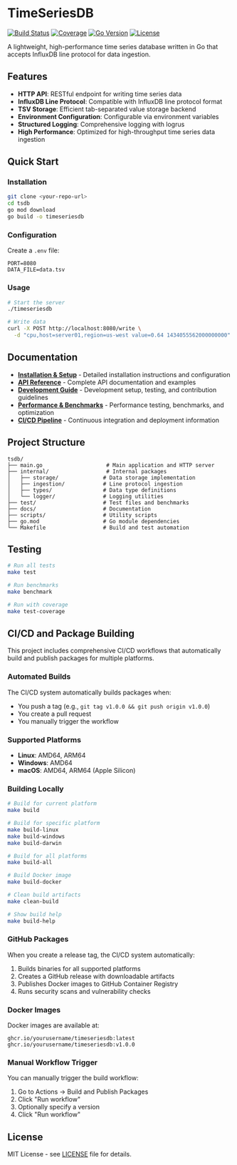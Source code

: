 # TimeSeriesDB

[![Build Status](https://img.shields.io/badge/build-passing-brightgreen?style=flat-square)](https://github.com/yourusername/timeseriesdb/actions)
[![Coverage](https://img.shields.io/badge/coverage-80%25-green?style=flat-square)](https://github.com/yourusername/timeseriesdb/actions)
[![Go Version](https://img.shields.io/badge/go-1.20+-blue?style=flat-square)](https://golang.org/)
[![License](https://img.shields.io/badge/license-MIT-green?style=flat-square)](LICENSE)

A lightweight, high-performance time series database written in Go that accepts InfluxDB line protocol for data ingestion.

## Features

- **HTTP API**: RESTful endpoint for writing time series data
- **InfluxDB Line Protocol**: Compatible with InfluxDB line protocol format
- **TSV Storage**: Efficient tab-separated value storage backend
- **Environment Configuration**: Configurable via environment variables
- **Structured Logging**: Comprehensive logging with logrus
- **High Performance**: Optimized for high-throughput time series data ingestion

## Quick Start

### Installation

```bash
git clone <your-repo-url>
cd tsdb
go mod download
go build -o timeseriesdb
```

### Configuration

Create a `.env` file:
```env
PORT=8080
DATA_FILE=data.tsv
```

### Usage

```bash
# Start the server
./timeseriesdb

# Write data
curl -X POST http://localhost:8080/write \
  -d "cpu,host=server01,region=us-west value=0.64 1434055562000000000"
```

## Documentation

- **[Installation & Setup](docs/INSTALLATION.md)** - Detailed installation instructions and configuration
- **[API Reference](docs/API_REFERENCE.md)** - Complete API documentation and examples
- **[Development Guide](docs/DEVELOPMENT.md)** - Development setup, testing, and contribution guidelines
- **[Performance & Benchmarks](docs/PERFORMANCE.md)** - Performance testing, benchmarks, and optimization
- **[CI/CD Pipeline](docs/CI_CD.md)** - Continuous integration and deployment information

## Project Structure

```
tsdb/
├── main.go                    # Main application and HTTP server
├── internal/                  # Internal packages
│   ├── storage/              # Data storage implementation
│   ├── ingestion/            # Line protocol ingestion
│   ├── types/                # Data type definitions
│   └── logger/               # Logging utilities
├── test/                     # Test files and benchmarks
├── docs/                     # Documentation
├── scripts/                  # Utility scripts
├── go.mod                    # Go module dependencies
└── Makefile                  # Build and test automation
```

## Testing

```bash
# Run all tests
make test

# Run benchmarks
make benchmark

# Run with coverage
make test-coverage
```

## CI/CD and Package Building

This project includes comprehensive CI/CD workflows that automatically build and publish packages for multiple platforms.

### Automated Builds

The CI/CD system automatically builds packages when:
- You push a tag (e.g., `git tag v1.0.0 && git push origin v1.0.0`)
- You create a pull request
- You manually trigger the workflow

### Supported Platforms

- **Linux**: AMD64, ARM64
- **Windows**: AMD64
- **macOS**: AMD64, ARM64 (Apple Silicon)

### Building Locally

```bash
# Build for current platform
make build

# Build for specific platform
make build-linux
make build-windows
make build-darwin

# Build for all platforms
make build-all

# Build Docker image
make build-docker

# Clean build artifacts
make clean-build

# Show build help
make build-help
```

### GitHub Packages

When you create a release tag, the CI/CD system automatically:
1. Builds binaries for all supported platforms
2. Creates a GitHub release with downloadable artifacts
3. Publishes Docker images to GitHub Container Registry
4. Runs security scans and vulnerability checks

### Docker Images

Docker images are available at:
```
ghcr.io/yourusername/timeseriesdb:latest
ghcr.io/yourusername/timeseriesdb:v1.0.0
```

### Manual Workflow Trigger

You can manually trigger the build workflow:
1. Go to Actions → Build and Publish Packages
2. Click "Run workflow"
3. Optionally specify a version
4. Click "Run workflow"

## License

MIT License - see [LICENSE](LICENSE) file for details. 


